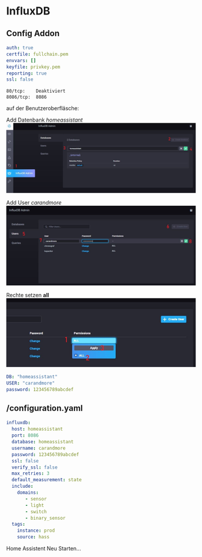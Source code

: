 # InfluxDB

## Config Addon

```yml
auth: true
certfile: fullchain.pem
envvars: []
keyfile: privkey.pem
reporting: true
ssl: false
```
```
80/tcp:    Deaktiviert
8086/tcp:  8086
```
auf der Benutzeroberfläsche:

Add Datenbank _homeassistant_
![influxDB1 add DB](/img/influxDB1.jpg)

Add User _carandmore_
![influxDB add User](/img/influxDB2.jpg)

Rechte setzen **all**
![influxDB 3](/img/influxDB3.jpg)

```yml
DB: "homeassistant"
USER: "carandmore"
password: 123456789abcdef
```

## /configuration.yaml

```yml
influxdb:
  host: homeassistant
  port: 8086
  database: homeassistant
  username: carandmore
  password: 123456789abcdef
  ssl: false
  verify_ssl: false
  max_retries: 3
  default_measurement: state
  include:
    domains:
       - sensor
       - light
       - switch
       - binary_sensor
  tags:
    instance: prod
    source: hass
```

Home Assistent Neu Starten...
